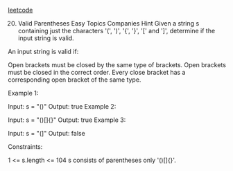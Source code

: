 [leetcode](https://leetcode.com/problems/valid-parentheses/)

20. Valid Parentheses
Easy
Topics
Companies
Hint
Given a string s containing just the characters '(', ')', '{', '}', '[' and ']', determine if the input string is valid.

An input string is valid if:

Open brackets must be closed by the same type of brackets.
Open brackets must be closed in the correct order.
Every close bracket has a corresponding open bracket of the same type.
 

Example 1:

Input: s = "()"
Output: true
Example 2:

Input: s = "()[]{}"
Output: true
Example 3:

Input: s = "(]"
Output: false
 

Constraints:

1 <= s.length <= 104
s consists of parentheses only '()[]{}'.